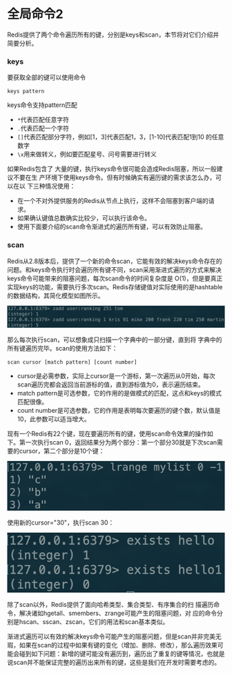# 全局命令2

Redis提供了两个命令遍历所有的键，分别是keys和scan，本节将对它们介绍并简要分析。

### keys

要获取全部的键可以使用命令

```text
keys pattern
```

keys命令支持pattern匹配

* `*`代表匹配任意字符
* `.`代表匹配一个字符
* `[]`代表匹配部分字符，例如\[1，3\]代表匹配1，3，\[1-10\]代表匹配1到10 的任意数字
* `\x`用来做转义，例如要匹配星号、问号需要进行转义

如果Redis包含了 大量的键，执行keys命令很可能会造成Redis阻塞，所以一般建议不要在生 产环境下使用keys命令。但有时候确实有遍历键的需求该怎么办，可以在以 下三种情况使用：

* 在一个不对外提供服务的Redis从节点上执行，这样不会阻塞到客户端的请求。
* 如果确认键值总数确实比较少，可以执行该命令。
* 使用下面要介绍的scan命令渐进式的遍历所有键，可以有效防止阻塞。

### scan

Redis从2.8版本后，提供了一个新的命令scan，它能有效的解决keys命令存在的问题。和keys命令执行时会遍历所有键不同，scan采用渐进式遍历的方式来解决keys命令可能带来的阻塞问题，每次scan命令的时间复杂度是 O\(1\)，但是要真正实现keys的功能，需要执行多次scan。Redis存储键值对实际使用的是hashtable的数据结构，其简化模型如图所示。

![](../.gitbook/assets/image%20%2854%29.png)

那么每次执行scan，可以想象成只扫描一个字典中的一部分键，直到将 字典中的所有键遍历完毕。scan的使用方法如下：

```text
scan cursor [match pattern] [count number]
```

* cursor是必需参数，实际上cursor是一个游标，第一次遍历从0开始，每次scan遍历完都会返回当前游标的值，直到游标值为0，表示遍历结束。
* match pattern是可选参数，它的作用的是做模式的匹配，这点和keys的模式匹配很像。
* count number是可选参数，它的作用是表明每次要遍历的键个数，默认值是10，此参数可以适当增大。

现有一个Redis有22个键，现在要遍历所有的键，使用scan命令效果的操作如下。第一次执行scan 0，返回结果分为两个部分：第一个部分30就是下次scan需要的cursor，第二个部分是10个键：

![](../.gitbook/assets/image%20%2853%29.png)

使用新的cursor="30"，执行scan 30：

![](../.gitbook/assets/image%20%2815%29.png)

除了scan以外，Redis提供了面向哈希类型、集合类型、有序集合的扫 描遍历命令，解决诸如hgetall、smembers、zrange可能产生的阻塞问题，对 应的命令分别是hscan、sscan、zscan，它们的用法和scan基本类似。

渐进式遍历可以有效的解决keys命令可能产生的阻塞问题，但是scan并非完美无瑕，如果在scan的过程中如果有键的变化（增加、删除、修改），那么遍历效果可能会碰到如下问题：新增的键可能没有遍历到，遍历出了重复的键等情况，也就是说scan并不能保证完整的遍历出来所有的键，这些是我们在开发时需要考虑的。

